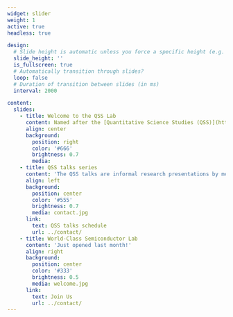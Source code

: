 ```yaml
---
widget: slider
weight: 1
active: true
headless: true

design:
  # Slide height is automatic unless you force a specific height (e.g. '400px')
  slide_height: ''
  is_fullscreen: true
  # Automatically transition through slides?
  loop: false
  # Duration of transition between slides (in ms)
  interval: 2000

content:
  slides:
    - title: Welcome to the QSS Lab
      content: Named after the [Quantitative Science Studies (QSS)](https://www.mitpressjournals.org/qss) journal, the official **open access** journal of the [International Society for Scientometrics and Informetrics (ISSI)](http://www.issi-society.org/), the lab aims to advance knowledge on the production, dissemination and use of research.  
      align: center
      background:
        position: right
        color: '#666'
        brightness: 0.7
        media: 
    - title: QSS talks series 
      content: 'The QSS talks are informal research presentations by members of the labs and guests. See upcoming talks here.'
      align: left
      background:
        position: center
        color: '#555'
        brightness: 0.7
        media: contact.jpg
	  link:
        text: QSS talks schedule
        url: ../contact/
    - title: World-Class Semiconductor Lab
      content: 'Just opened last month!'
      align: right
      background:
        position: center
        color: '#333'
        brightness: 0.5
        media: welcome.jpg
      link:
        text: Join Us
        url: ../contact/
---
```

